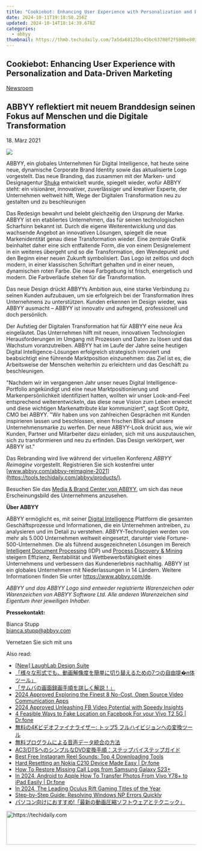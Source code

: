 ```yaml
---
title: "Cookiebot: Enhancing User Experience with Personalization and Data-Driven Marketing"
date: 2024-10-11T19:18:58.256Z
updated: 2024-10-14T18:14:39.678Z
categories:
  - abbyy
thumbnail: https://thmb.techidaily.com/7a5da68125bc45bc63708f2f580be8038605e22ab60525be31c19cd6a83a650a.jpg
---
```


## Cookiebot: Enhancing User Experience with Personalization and Data-Driven Marketing

[Newsroom](https://tools.techidaily.com/abbyy/products/)

## ABBYY reflektiert mit neuem Branddesign seinen Fokus auf Menschen und die Digitale Transformation

18\. März 2021

![](https://content.abbyy.com/-/media/project/abbyy/abbyy/branchtemplates/shutterstock_1272462163_1296-x-729.jpg?h=729&iar=0&w=1296)

ABBYY, ein globales Unternehmen für Digital Intelligence, hat heute seine neue, dynamische Corporate Brand Identity sowie das aktualisierte Logo vorgestellt. Das neue Branding, das zusammen mit der Marken- und Designagentur [Shuka](https://shuka.design/) entwickelt wurde, spiegelt wieder, wofür ABBYY steht: ein visionärer, innovativer, zuverlässiger und kreativer Experte, der Unternehmen weltweit hilft, Wege der Digitalen Transformation neu zu gestalten und zu beschleunigen

Das Redesign bewahrt und belebt gleichzeitig den Ursprung der Marke. ABBYY ist ein etabliertes Unternehmen, das für seinen technologischen Scharfsinn bekannt ist. Durch die eigene Weiterentwicklung und das wachsende Angebot an innovativen Lösungen, spiegelt die neue Markenidentität genau diese Transformation wieder. Eine zentrale Grafik beinhaltet daher eine sich entfaltende Form, die von einem Designelement in ein weiteres übergeht und so die Transformation, den Wendepunkt und den Beginn einer neuen Zukunft symbolisiert. Das Logo ist zeitlos und doch modern, in einer klassischen Schriftart gehalten und in einer neuen, dynamischen roten Farbe. Die neue Farbgebung ist frisch, energetisch und modern. Die Farbverläufe stehen für die Transformation.

Das neue Design drückt ABBYYs Ambition aus, eine starke Verbindung zu seinen Kunden aufzubauen, um sie erfolgreich bei der Transformation ihres Unternehmens zu unterstützen. Kunden erkennen im Design wieder, was ABBYY ausmacht – ABBYY ist innovativ und aufregend, professionell und doch persönlich.

Der Aufstieg der Digitalen Transformation hat für ABBYY eine neue Ära eingeläutet. Das Unternehmen hilft mit neuen, innovativen Technologien Herausforderungen im Umgang mit Prozessen und Daten zu lösen und das Wachstum voranzutreiben. ABBYY hat im Laufe der Jahre seine heutigen Digital Intelligence-Lösungen erfolgreich strategisch innoviert und beabsichtigt eine führende Marktposition einzunehmen: das Ziel ist es, die Arbeitsweise der Menschen weiterhin zu erleichtern und das Geschäft zu beschleunigen.

"Nachdem wir im vergangenen Jahr unser neues Digital Intelligence-Portfolio angekündigt und eine neue Marktpositionierung und Markenpersönlichkeit identifiziert hatten, wollten wir unser Look-and-Feel entsprechend weiterentwickeln, das diese neue Vision zum Leben erweckt und diese wichtigen Markenattribute klar kommuniziert", sagt Scott Opitz, CMO bei ABBYY. "Wir haben uns von zahlreichen Gesprächen mit Kunden inspirieren lassen und beschlossen, einen frischen Blick auf unsere Unternehmensmarke zu werfen. Der neue ABBYY-Look drückt aus, wie wir Kunden, Partner und Mitarbeiter dazu einladen, sich mit uns auszutauschen, sich zu transformieren und neu zu erfinden. Das Design verkörpert, wer ABBYY ist."

Das Rebranding wird live während der virtuellen Konferenz _ABBYY Reimagine_ vorgestellt. Registrieren Sie sich kostenfrei unter [www.abbyy.com/abbyy-reimagine-2021](https://tools.techidaily.com/abbyy/products/).

Besuchen Sie das [Media & Brand Center von ABBYY](https://tools.techidaily.com/abbyy/products/), um sich das neue Erscheinungsbild des Unternehmens anzusehen.

**Über ABBYY**

ABBYY ermöglicht es, mit seiner [Digital Intelligence](https://tools.techidaily.com/abbyy/products/) Plattform die gesamten Geschäftsprozesse und Informationen, die ein Unternehmen antreiben, zu analysieren und im Detail zu verstehen. ABBYY-Technologien werden von mehr als 5.000 Unternehmen weltweit eingesetzt, darunter viele Fortune-500-Unternehmen. Die als führend ausgezeichneten Lösungen im Bereich [Intelligent Document Processing](https://tools.techidaily.com/abbyy/products/) (IDP) und [Process Discovery & Mining](https://tools.techidaily.com/abbyy/products/) steigern Effizienz, Rentabilität und Wettbewerbsfähigkeit eines Unternehmens und verbessern das Kundenerlebnis nachhaltig. ABBYY ist ein globales Unternehmen mit Niederlassungen in 14 Ländern. Weitere Informationen finden Sie unter <https://www.abbyy.com/de>.

_ABBYY und das ABBYY Logo sind entweder registrierte Warenzeichen oder Warenzeichen von ABBYY Software Ltd. Alle anderen Warenzeichen sind Eigentum ihrer jeweiligen Inhaber._

**Pressekontakt:**

Bianca Stupp  
[bianca.stupp@abbyy.com](https://tools.techidaily.com/abbyy/products/)  
  
Vernetzen Sie sich mit uns

<ins class="adsbygoogle"
     style="display:block"
     data-ad-format="autorelaxed"
     data-ad-client="ca-pub-7571918770474297"
     data-ad-slot="1223367746"></ins>

<ins class="adsbygoogle"
     style="display:block"
     data-ad-client="ca-pub-7571918770474297"
     data-ad-slot="8358498916"
     data-ad-format="auto"
     data-full-width-responsive="true"></ins>

<span class="atpl-alsoreadstyle">Also read:</span>
<div><ul>
<li><a href="https://fox-access.techidaily.com/new-laughlab-design-suite/"><u>[New] LaughLab Design Suite</u></a></li>
<li><a href="https://solve-info.techidaily.com/7n/"><u>「様々な形式でも、動画解像度を簡単に切り替えるための7つの自由提�n体ツール」</u></a></li>
<li><a href="https://solve-info.techidaily.com/44cm44k144og44oq44gu55s76z2i6yyy55s75oml6acg44ks6kmz44gx44gp6kej6kqs77yb44cn/"><u>「サムバの画面録画手順を詳しく解説！」</u></a></li>
<li><a href="https://screen-mirroring-recording.techidaily.com/2024-approved-exploring-the-finest-8-no-cost-open-source-video-communication-apps/"><u>2024 Approved Exploring the Finest 8 No-Cost, Open Source Video Communication Apps</u></a></li>
<li><a href="https://vp-tips.techidaily.com/2024-approved-unleashing-fb-video-potential-with-speedy-insights/"><u>2024 Approved Unleashing FB Video Potential with Speedy Insights</u></a></li>
<li><a href="https://location-social.techidaily.com/4-feasible-ways-to-fake-location-on-facebook-for-your-vivo-t2-5g-drfone-by-drfone-virtual-android/"><u>4 Feasible Ways to Fake Location on Facebook For your Vivo T2 5G | Dr.fone</u></a></li>
<li><a href="https://solve-info.techidaily.com/4k-5/"><u>無料の4Kビデオファイナライザー: トップ5 フルハイビジョンへの変換ツール</u></a></li>
<li><a href="https://solve-info.techidaily.com/54sh5paz44ox44ot44kw44op44og44gr44ki44kl6zplusz5aow44oh44o844k57wx5zci44gu5pa55rov/"><u>無料プログラムによる音声データ統合の方法</u></a></li>
<li><a href="https://solve-info.techidaily.com/ac3dtsdvd/"><u>AC3/DTSへのシンプルなDVD変換手順：ステップバイステップガイド</u></a></li>
<li><a href="https://solve-info.techidaily.com/best-free-instagram-reel-sounds-top-4-downloading-tools/"><u>Best Free Instagram Reel Sounds: Top 4 Downloading Tools</u></a></li>
<li><a href="https://techidaily.com/hard-resetting-an-nokia-c210-device-made-easy-drfone-by-drfone-reset-android-reset-android/"><u>Hard Resetting an Nokia C210 Device Made Easy | Dr.fone</u></a></li>
<li><a href="https://blog-min.techidaily.com/how-to-restore-missing-call-logs-from-samsung-galaxy-s23plus-by-fonelab-android-recover-call-logs/"><u>How To Restore Missing Call Logs from Samsung Galaxy S23+</u></a></li>
<li><a href="https://android-transfer.techidaily.com/in-2024-android-to-apple-how-to-transfer-photos-from-vivo-y78plus-to-ipad-easily-drfone-by-drfone-transfer-from-android-transfer-from-android/"><u>In 2024, Android to Apple How To Transfer Photos From Vivo Y78+ to iPad Easily | Dr.fone</u></a></li>
<li><a href="https://some-approaches.techidaily.com/in-2024-the-leading-oculus-rift-gaming-titles-of-the-year/"><u>In 2024, The Leading Oculus Rift Gaming Titles of the Year</u></a></li>
<li><a href="https://win11.techidaily.com/step-by-step-guide-resolving-windows-np-errors-quickly/"><u>Step-by-Step Guide: Resolving Windows NP Errors Quickly</u></a></li>
<li><a href="https://solve-info.techidaily.com/44or44k944kz44oz5zcr44gr44gr44gk44gz44gz44kbieoajoacgoawsoobruwlleeuupluswcppluse4ruocveodleodioocpuocpplusocouobqoodhuocrplusodiplusodgplusocrplusoajq/"><u>パソコン向けにおすすめ!「最新の動画圧縮ソフトウェアとテクニック」</u></a></li>
</ul></div>

<!-- affiliate ads begin -->
<a href="https://appsumo.8odi.net/c/5597632/2105866/7443" target="_top" id="2105866">
  <img src="//a.impactradius-go.com/display-ad/7443-2105866" border="0" alt="https://techidaily.com" width="728" height="90"/>
</a>
<img height="0" width="0" src="https://appsumo.8odi.net/i/5597632/2105866/7443" style="position:absolute;visibility:hidden;" border="0" />
<!-- affiliate ads end -->

